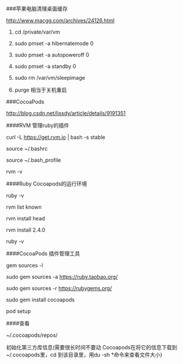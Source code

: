 ###苹果电脑清理桌面缓存

http://www.macgg.com/archives/24126.html

1. cd  /private/var/vm

2. sudo pmset -a hibernatemode 0 

3. sudo pmset -a autopoweroff 0

4. sudo pmset -a standby 0

5. sudo rm /var/vm/sleepimage 

6. purge  相当于关机重启

###CocoaPods

http://blog.csdn.net/lissdy/article/details/9191351

####RVM 管理ruby的插件

curl -L https://get.rvm.io | bash -s stable

source ~/.bashrc

source ~/.bash_profile

rvm -v

####Ruby Cocoapods的运行环境

ruby -v

rvm list known

rvm install head

rvm install 2.4.0

ruby -v

####CocoaPods 插件管理工具

gem sources -l

sudo gem sources -a https://ruby.taobao.org/

sudo gem sources -r https://rubygems.org/

sudo gem install cocoapods

pod setup

####查看

~/.cocoapods/repos/

初始化第三方库信息(需要很长时间不要动 Cocoapods在将它的信息下载到 ~/.cocoapods里，cd 到该目录里，用du -sh *命令来查看文件大小)











